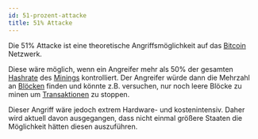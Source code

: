 ```yaml
---
id: 51-prozent-attacke
title: 51% Attacke
---
```


Die 51% Attacke ist eine theoretische Angriffsmöglichkeit auf das [Bitcoin](../b/bitcoin) Netzwerk.

Diese wäre möglich, wenn ein Angreifer mehr als 50% der gesamten [Hashrate](../h/hashrate) des [Minings](../m/mining) kontrolliert. Der Angreifer würde dann die Mehrzahl an [Blöcken](../b/block) finden und könnte z.B. versuchen, nur noch leere Blöcke zu minen um [Transaktionen](../t/transaktion) zu stoppen.

Dieser Angriff wäre jedoch extrem Hardware- und kostenintensiv. Daher wird aktuell davon ausgegangen, dass nicht einmal größere Staaten die Möglichkeit hätten diesen auszuführen.
